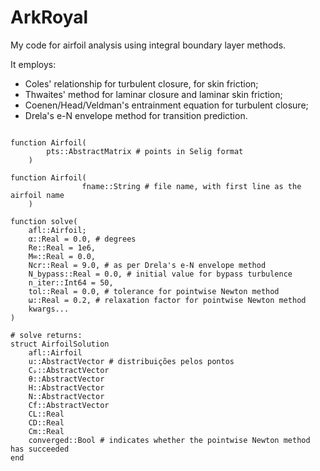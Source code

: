 # ArkRoyal

My code for airfoil analysis using integral boundary layer methods.

It employs:

* Coles' relationship for turbulent closure, for skin friction;
* Thwaites' method for laminar closure and laminar skin friction;
* Coenen/Head/Veldman's entrainment equation for turbulent closure;
* Drela's e-N envelope method for transition prediction.

```

function Airfoil(
		pts::AbstractMatrix # points in Selig format
	)

function Airfoil(
                fname::String # file name, with first line as the airfoil name
	)

function solve(
	afl::Airfoil;
	α::Real = 0.0, # degrees
	Re::Real = 1e6,
	M∞::Real = 0.0,
	Ncr::Real = 9.0, # as per Drela's e-N envelope method
	N_bypass::Real = 0.0, # initial value for bypass turbulence
	n_iter::Int64 = 50,
	tol::Real = 0.0, # tolerance for pointwise Newton method
	ω::Real = 0.2, # relaxation factor for pointwise Newton method
	kwargs...
)

# solve returns:
struct AirfoilSolution
	afl::Airfoil
	u::AbstractVector # distribuições pelos pontos
	Cₚ::AbstractVector
	θ::AbstractVector
	H::AbstractVector
	N::AbstractVector
	Cf::AbstractVector
	CL::Real
	CD::Real
	Cm::Real
	converged::Bool # indicates whether the pointwise Newton method has succeeded
end
```
